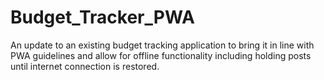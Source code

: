 # Budget_Tracker_PWA
An update to an existing budget tracking application to bring it in line with PWA guidelines and allow for offline functionality including holding posts until internet connection is restored. 
